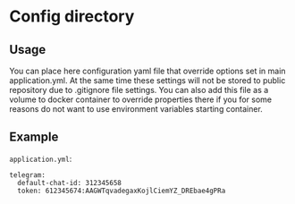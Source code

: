 # Config directory

## Usage

You can place here configuration yaml file that override options set in main application.yml.
At the same time these settings will not be stored to public repository due to .gitignore file settings.
You can also add this file as a volume to docker container to override properties there
if you for some reasons do not want to use environment variables starting container.

## Example

`application.yml`:

    telegram:
      default-chat-id: 312345658
      token: 612345674:AAGWTqvadegaxKojlCiemYZ_DREbae4gPRa
